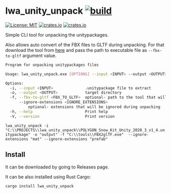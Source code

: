 # lwa_unity_unpack [![build](https://github.com/Leinnan/lwa_unity_unpack/actions/workflows/rust.yml/badge.svg)](https://github.com/Leinnan/lwa_unity_unpack/actions/workflows/rust.yml)
 [![License: MIT](https://img.shields.io/badge/License-MIT-yellow.svg)](https://opensource.org/licenses/MIT)
[![crates.io](https://img.shields.io/crates/v/lwa_unity_unpack.svg)](https://crates.io/crates/lwa_unity_unpack)
[![crates.io](https://img.shields.io/crates/d/lwa_unity_unpack.svg)](https://crates.io/crates/lwa_unity_unpack)

Simple CLI tool for unpacking the unitypackages.

Also allows auto convert of the FBX files to GLTF during unpacking. For that download the tool from [here](https://github.com/godotengine/FBX2glTF) and pass the path to executable file as `--fbx-to-gltf` argument value.

```bash
Program for unpacking unitypackages files

Usage: lwa_unity_unpack.exe [OPTIONS] --input <INPUT> --output <OUTPUT>

Options:
  -i, --input <INPUT>              .unitypackage file to extract
  -o, --output <OUTPUT>            target directory
  -f, --fbx-to-gltf <FBX_TO_GLTF>  optional- path to the tool that will auto convert fbx files to gltf during unpacking
      --ignore-extensions <IGNORE_EXTENSIONS>
          optional- extensions that will be ignored during unpacking
  -h, --help                       Print help
  -V, --version                    Print version
```


`lwa_unity_unpack -i "C:\\PROJECTS\\lwa_unity_unpack\\POLYGON_Snow_Kit_Unity_2020_3_v1_4.unitypackage" -o "output" -f "C:\\tools\\FBX2glTF.exe"  --ignore-extensions "mat" --ignore-extensions "prefab"`


## Install

It can be downloaded by going to Releases page.

It can be also installed using Rust Cargo:

```sh
cargo install lwa_unity_unpack
```